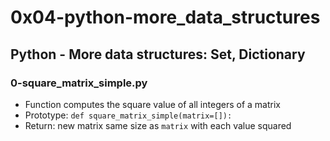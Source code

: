 # 0x04-python-more_data_structures

## Python - More data structures: Set, Dictionary

### 0-square_matrix_simple.py
* Function computes the square value of all integers of a matrix
* Prototype: `def square_matrix_simple(matrix=[]):`
* Return: new matrix same size as `matrix` with each value squared
 
